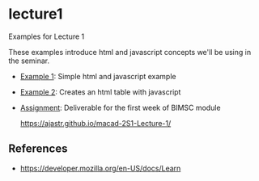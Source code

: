# lecture1

Examples for Lecture 1

These examples introduce html and javascript concepts we'll be using in the seminar.

- [Example 1](example1): Simple html and javascript example
- [Example 2](example2): Creates an html table with javascript

- [Assignment](Assignment): Deliverable for the first week of BIMSC module

   https://ajastr.github.io/macad-2S1-Lecture-1/

## References

- https://developer.mozilla.org/en-US/docs/Learn
